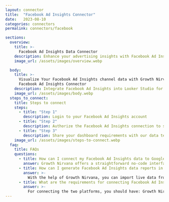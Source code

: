 ```yaml
---
layout: connector
title:  "Facebook Ad Insights Connector"
date:   2023-08-10
categories: connectors
permalink: connectors/facebook

sections:
  overview:
    title: >-
      Facebook Ad Insights Data Connector
    description: Enhance your advertising insights with Facebook Ad Insights integration. Seamlessly merge ad performance data from Facebook with Looker Studio's analytical prowess, unlocking insights that shape ad strategies, customer engagement, and campaign success.
    image_url: /assets/images/overview.webp

  body:
    title: >-
      Visualize Your Facebook Ad Insights channel data with Growth Nirvana's
      Facebook Ad Insights Connector
    description: Integrate Facebook Ad Insights into Looker Studio for comprehensive advertising analytics that guide your campaign strategies.
    image_url: /assets/images/body.webp
  steps_to_connect:
    title: Steps to connect
    steps:
      - title: "Step 1"
        description: Login to your Facebook Ad Insights account
      - title: "Step 2"
        description: Authorize the Facebook Ad Insights connection to send data to Growth Nirvana
      - title: "Step 3"
        description: Share your dashboard requirements with our data team. We will build the report for you.
    image_url: /assets/images/steps-to-connect.webp
  faq:
    title: FAQs
    questions:
      - title: How can I connect my Facebook Ad Insights data to Google Data Studio/Looker Studio?
        answer: Growth Nirvana offers a straightforward no-code interface to connect to Facebook Ad Insights data sources.
      - title: How can I generate Facebook Ad Insights data reports in Looker Studio?
        answer: >-
          With the help of Growth Nirvana, you can import live data from Facebook Ad Insights into Looker Studio. These data can be viewed in charts, tables, and dashboards to generate branded reports that can be shared instantly.
      - title: What are the requirements for connecting Facebook Ad Insights and Looker Studio?
        answer: >-
          For connecting the two platforms, you should have: Growth Nirvana Account and Facebook Ad Insights Ads Account
---
```

